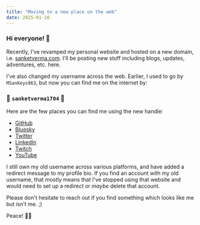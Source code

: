 ```yaml
---
title: "Moving to a new place on the web"
date: 2025-01-18
---
```


### Hi everyone! 👋

Recently, I've revamped my personal website and hosted on a  new domain, i.e.
[sanketverma.com](https://sanketverma.com/). I'll be posting new stuff
including blogs, updates, adventures, etc. here.

I've also changed my username across the web.  Earlier, I used to go by
`MSanKeys963`, but now you can find me on the internet by:

### 🥁 `sanketverma1704` 🥁

Here are the few places you can find me using the new handle:

- [GitHub](https://github.com/sanketverma1704/)
- [Bluesky](https://bsky.app/profile/sanketverma1704.bsky.social)
- [Twitter](https://x.com/sanketverma1704/)
- [LinkedIn](https://linkedin.com/in/sanketverma1704/)
- [Twitch](https://twitch.tv/sanketverma1704/)
- [YouTube](https://youtube.com/@sanketverma1704/)

I still own my old username across various platforms, and have added a redirect
message to my profile bio. If you find an account with my old username, that
mostly means that I've stopped using that website and would need to set up a
redirect or _maybe_ delete that account.

Please don't hesitate to reach out if you find something which looks like me
but isn't me. ;)

Peace! ✌🏻

<script src="https://giscus.app/client.js"
        data-repo="sanketverma1704/sanketverma1704.github.io"
        data-repo-id="R_kgDONZijNQ"
        data-category="Announcements"
        data-category-id="DIC_kwDONZijNc4CmIeI"
        data-mapping="title"
        data-strict="0"
        data-reactions-enabled="1"
        data-emit-metadata="0"
        data-input-position="bottom"
        data-theme="preferred_color_scheme"
        data-lang="en"
        crossorigin="anonymous"
        async>
</script>
